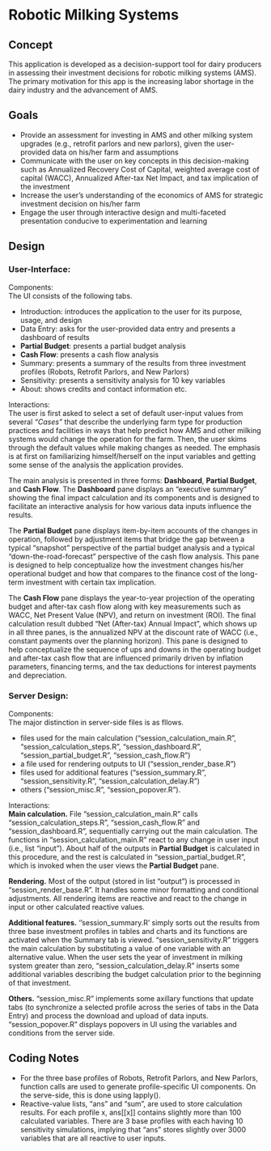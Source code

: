 # Robotic Milking Systems

## Concept 
This application is developed as a decision-support tool for dairy producers in assessing their investment decisions for robotic milking systems (AMS). The primary motivation for this app is the increasing labor shortage in the dairy industry and the advancement of AMS.    


## Goals
* Provide an assessment for investing in AMS and other milking system upgrades (e.g., retrofit parlors and new parlors), given the user-provided data on his/her farm and assumptions 
* Communicate with the user on key concepts in this decision-making such as Annualized Recovery Cost of Capital, weighted average cost of capital (WACC), Annualized After-tax Net Impact, and tax implication of the investment 
* Increase the user’s understanding of the economics of AMS for strategic investment decision on his/her farm 
* Engage the user through interactive design and multi-faceted presentation conducive to experimentation and learning     


## Design

### User-Interface: 

Components: <br>
The UI consists of the following tabs. 
* Introduction: introduces the application to the user for its purpose, usage, and design 
* Data Entry: asks for the user-provided data entry and presents a dashboard of results 
* **Partial Budget**: presents a partial budget analysis 
* **Cash Flow**: presents a cash flow analysis
* Summary: presents a summary of the results from three investment profiles (Robots, Retrofit Parlors, and New Parlors)
* Sensitivity: presents a sensitivity analysis for 10 key variables
* About: shows credits and contact information etc.

Interactions: <br>
 The user is first asked to select a set of default user-input values from several *“Cases”* that describe the underlying farm type for production practices and facilities in ways that help predict how AMS and other milking systems would change the operation for the farm.  Then, the user skims through the default values while making changes as needed. The emphasis is at first on familiarizing himself/herself on the input variables and getting some sense of the analysis the application provides.   

  The main analysis is presented in three forms: **Dashboard**, **Partial Budget**, and **Cash Flow**.  The **Dashboard** pane displays an “executive summary” showing the final impact calculation and its components and is designed to facilitate an interactive analysis for how various data inputs influence the results.  

  The **Partial Budget** pane displays item-by-item accounts of the changes in operation, followed by adjustment items that bridge the gap between a typical “snapshot” perspective of the partial budget analysis and a typical “down-the-road-forecast” perspective of the cash flow analysis. This pane is designed to help conceptualize how the investment changes his/her operational budget and how that compares to the finance cost of the long-term investment with certain tax implication.  

  The **Cash Flow** pane displays the year-to-year projection of the operating budget and after-tax cash flow along with key measurements such as WACC, Net Present Value (NPV), and return on investment (ROI).  The final calculation result dubbed “Net (After-tax) Annual Impact”, which shows up in all three panes, is the annualized NPV at the discount rate of WACC (i.e., constant payments over the planning horizon).  This pane is designed to help conceptualize the sequence of ups and downs in the operating budget and after-tax cash flow that are influenced primarily driven by inflation parameters, financing terms, and the tax deductions for interest payments and depreciation. 



### Server Design:

Components: <br>
The major distinction in server-side files is as fllows.
* files used for the main calculation (“session_calculation_main.R”, “session_calculation_steps.R”, “session_dashboard.R”, “session_partial_budget.R”, “session_cash_flow.R”)
* a file used for rendering outputs to UI (“session_render_base.R”)
* files used for additional features (“session_summary.R”, “session_sensitivity.R”, “session_calculation_delay.R”) 
* others (“session_misc.R”, “session_popover.R”).    

Interactions: <br>
**Main calculation.** File “session_calculation_main.R” calls “session_calculation_steps.R”, “session_cash_flow.R” and “session_dashboard.R”, sequentially carrying out the main calculation.  The functions in “session_calculation_main.R” react to any change in user input (i.e., list “input”).  About half of the outputs in **Partial Budget** is calculated in this procedure, and the rest is calculated in “session_partial_budget.R”, which is invoked when the user views the **Partial Budget** pane. 

**Rendering.** Most of the output (stored in list “output”) is processed in “session_render_base.R”. It handles some minor formatting and conditional adjustments.  All rendering items are reactive and react to the change in input or other calculated reactive values.   

**Additional features.** ‘’session_summary.R’ simply sorts out the results from three base investment profiles in tables and charts and its functions are activated when the Summary tab is viewed. “session_sensitivity.R” triggers the main calculation by substituting a value of one variable with an alternative value.  When the user sets the year of investment in milking system greater than zero, “session_calculation_delay.R” inserts some additional variables describing the budget calculation prior to the beginning of that investment. 

**Others.** “session_misc.R” implements some axillary functions that update tabs (to synchronize a selected profile across the series of tabs in the Data Entry) and process the download and upload of data inputs. “session_popover.R” displays popovers in UI using the variables and conditions from the server side.  
	 


## Coding Notes

* For the three base profiles of Robots, Retrofit Parlors, and New Parlors, function calls are used to generate profile-specific UI components. On the serve-side, this is done using lapply().  
* Reactive-value lists, “ans” and “sum”, are used to store calculation results. For each profile x, ans[[x]] contains slightly more than 100 calculated variables. There are 3 base profiles with each having 10 sensitivity simulations, implying that “ans” stores slightly over 3000 variables that are all reactive to user inputs.    





